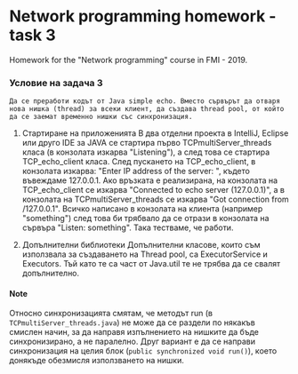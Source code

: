 # Network programming homework - task 3
Homework for the "Network programming" course in FMI - 2019.  


### Условие на задача 3
`Да се преработи кодът от Java simple echo. Вместо сървърът да отваря нова нишка (thread) за всеки клиент, да създава thread pool, от който да се заемат временно нишки със синхронизация.`

1. Стартиране на приложенията
В два отделни проекта в IntelliJ, Eclipse или друго IDE за JAVA се стартира първо TCPmultiServer_threads класа (в конзолата изкарва "Listening"), а след това се стартира TCP_echo_client класа. След пускането на TCP_echo_client, в конзолата изкарва: "Enter IP address of the server: ", където въвеждаме 127.0.0.1. Ако връзката е реализирана, на конзолата на TCP_echo_client се изкарва "Connected to echo server (127.0.0.1)", a в конзолата на TCPmultiServer_threads се изкарва "Got connection from /127.0.0.1". Всичко написано в конзолата на клиента (например "something") след това би трябвало да се отрази в конзолата на сървъра "Listen: something". Така тестваме, че работи.

2. Допълнителни библиотеки
Допълнителни класове, които съм използвала за създаването на Thread pool, са ExecutorService и Executors. Тъй като те са част от Java.util те не трябва да се свалят допълнително.

#### Note
Относно синхронизацията смятам, че методът run (в `TCPmultiServer_threads.java`) не може да се раздели по някакъв смислен начин, за да направя изпълнението на нишките да бъде синхронизирано, а не паралелно. Друг вариант е да се направи синхронизация на целия блок (`public synchronized void run()`), което донякъде обезмисля използването на нишки. 

